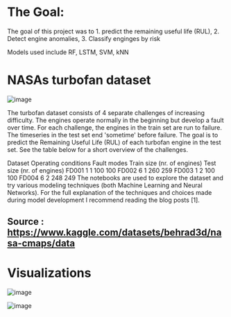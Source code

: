 # The Goal:
The goal of this project was to 1. predict the remaining useful life (RUL), 2. Detect engine anomalies, 3. Classify enginges by risk

Models used include RF, LSTM, SVM, kNN

# NASAs turbofan dataset


![image](https://github.com/user-attachments/assets/e7527c52-0748-4429-b897-922fd3fdb9ab)




The turbofan dataset consists of 4 separate challenges of increasing difficulty. The engines operate normally in the beginning but develop a fault over time. For each challenge, the engines in the train set are run to failure. The timeseries in the test set end 'sometime' before failure. The goal is to predict the Remaining Useful Life (RUL) of each turbofan engine in the test set. See the table below for a short overview of the challenges.

Dataset	Operating conditions	Fault modes	Train size (nr. of engines)	Test size (nr. of engines)
FD001	1	1	100	100
FD002	6	1	260	259
FD003	1	2	100	100
FD004	6	2	248	249
The notebooks are used to explore the dataset and try various modeling techniques (both Machine Learning and Neural Networks). For the full explanation of the techniques and choices made during model development I recommend reading the blog posts [1].

## Source : https://www.kaggle.com/datasets/behrad3d/nasa-cmaps/data

# Visualizations

![image](https://github.com/user-attachments/assets/25f32bfc-8f4e-4147-956d-a54db638e438)


![image](https://github.com/user-attachments/assets/f350d737-bbcf-4be0-a9e4-0704345aa30f)

